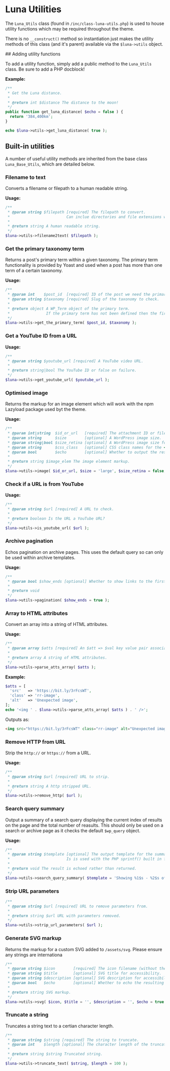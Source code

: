 # Luna Utilities

The `Luna_Utils` class (found in `/inc/class-luna-utils.php`) is used to house utility functions which may be required throughout the theme.

There is no `__construct()` method so instantiation just makes the utility methods of this class (and it's parent) available via the `$luna->utils` object.

## Adding utility functions

To add a utility function, simply add a public method to the `Luna_Utils` class. Be sure to add a PHP docblock!

**Example:**
```php
/**
 * Get the Luna distance.
 * 
 * @return int $distance The distance to the moon!
 */
public function get_luna_distance( $echo = false ) {
  return '384,400km';
}
```

```php
echo $luna->utils->get_luna_distance( true );
```

## Built-in utilities

A number of useful utility methods are inherited from the base class `Luna_Base_Utils`, which are detailed below.

### Filename to text

Converts a filename or filepath to a human readable string.

**Usage:**
```php
/**
 * @param string $filepath [required] The filepath to convert.
 *                         Can inclue directories and file extensions which will be removed.
 *
 * @return string A human readable string.
 */
$luna->utils->filename2text( $filepath );
```

### Get the primary taxonomy term

Returns a post's primary term within a given taxonomy. The primary term functionality is provided by Yoast and used when a post has more than one term of a certain taxonomy.

**Usage:**
```php
/**
 * @param int    $post_id  [required] ID of the post we need the primary term for.
 * @param string $taxonomy [required] Slug of the taxonomy to check.
 *
 * @return object A WP_Term object of the primary term.
 *                If the primary term has not been defined then the first term is returned.
 */
$luna->utils->get_the_primary_term( $post_id, $taxonomy );
```

### Get a YouTube ID from a URL

**Usage:**
```php
/**
 * @param string $youtube_url [required] A YouTube video URL.
 *
 * @return string|bool The YouTube ID or false on failure.
 */
$luna->utils->get_youtube_url( $youtube_url );
```

### Optimised image

Returns the markup for an image element which will work with the npm Lazyload package used byt the theme.

**Usage:**
```php
/**
 * @param int|string  $id_or_url   [required] The attachment ID or file URL for the image.
 * @param string      $size        [optional] A WordPress image size.
 * @param string|bool $size_retina [optional] A WordPress image size for retina screens.
 * @param string      $css_class   [optional] CSS class names for the <img> tag.
 * @param bool        $echo        [optional] Whether to output the resulting SVG markup.
 *
 * @return string $image_elem The image element markup.
 */
$luna->utils->image( $id_or_url, $size = 'large', $size_retina = false, $class = '', $echo = true )
```

### Check if a URL is from YouTube

**Usage:**
```php
/**
 * @param string $url [required] A URL to check.
 *
 * @return boolean Is the URL a YouTube URL?
 */
$luna->utils->is_youtube_url( $url );
```

### Archive pagination

Echos pagination on archive pages. This uses the default query so can only be used within archive templates.

**Usage:**
```php
/**
 * @param bool $show_ends [optional] Whether to show links to the first and last page (where applicable).
 *
 * @return void
 */
$luna->utils->pagination( $show_ends = true );
```

### Array to HTML attributes

Convert an array into a string of HTML attributes.

**Usage:**
```php
/**
 * @param array $atts [required] An $att => $val key value pair associative array.
 *
 * @return array A string of HTML attributes.
 */
$luna->utils->parse_atts_array( $atts );
```

**Example:**
```php
$atts = [
  'src'   => 'https://bit.ly/3rFcsWT',
  'class' => 'rr-image',
  'alt'   => 'Unexpected image',
];
echo '<img ' . $luna->utils->parse_atts_array( $atts ) . ' />';
```
Outputs as:
```html
<img src="https://bit.ly/3rFcsWT" class="rr-image" alt="Unexpected image" />
```

### Remove HTTP from URL

Strip the `http://` or `https://` from a URL.

**Usage:**
```php
/**
 * @param string $url [required] URL to strip.
 *
 * @return string A http stripped URL.
 */
$luna->utils->remove_http( $url );
```

### Search query summary

Output a summary of a search query displaying the current index of results on the page and the total number of reasults. This should only be used on a search or archive page as it checks the default `$wp_query` object.

**Usage:**
```php
/**
 * @param string $template [optional] The output template for the summary string.
 *                         Is is used with the PHP sprintf() built in function.
 *
 * @return void The result is echoed rather than returned.
 */
$luna->utils->search_query_summary( $template = 'Showing %1$s - %2$s of %3$s' );
```

### Strip URL parameters

```php
/**
 * @param string $url [required] URL to remove parameters from.
 *
 * @return string $url URL with parameters removed.
 */
$luna->utils->strip_url_parameters( $url );
```

### Generate SVG markup

Returns the markup for a custom SVG added to `/assets/svg`. Please ensure any strings are internationa

```php
/**
 * @param string $icon        [required] The icon filename (without the file extension).
 * @param string $title       [optional] SVG title for accessibility.
 * @param string $description [optional] SVG description for accessibility.
 * @param bool   $echo        [optional] Whether to echo the resulting SVG markup.
 *
 * @return string SVG markup.
 */
$luna->utils->svg( $icon, $title = '', $description = '', $echo = true );
```

### Truncate a string

Truncates a string text to a certian character length.

```php
/**
 * @param string $string [required] The string to truncate.
 * @param int    $length [optional] The character length of the truncated string.
 *
 * @return string $string Truncated string.
 */
$luna->utils->truncate_text( $string, $length = 100 );
```
